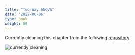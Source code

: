 ```yaml
---
title: "Two-Way ANOVA"
date: '2022-06-06'
type: book
weight: 80
---
```


Currently cleaning this chapter from the following
[repository](https://github.com/jpedroza1228/cpp_3307)

![currently
cleaning](https://media.giphy.com/media/zZRxy466qETsY/giphy.gif)
